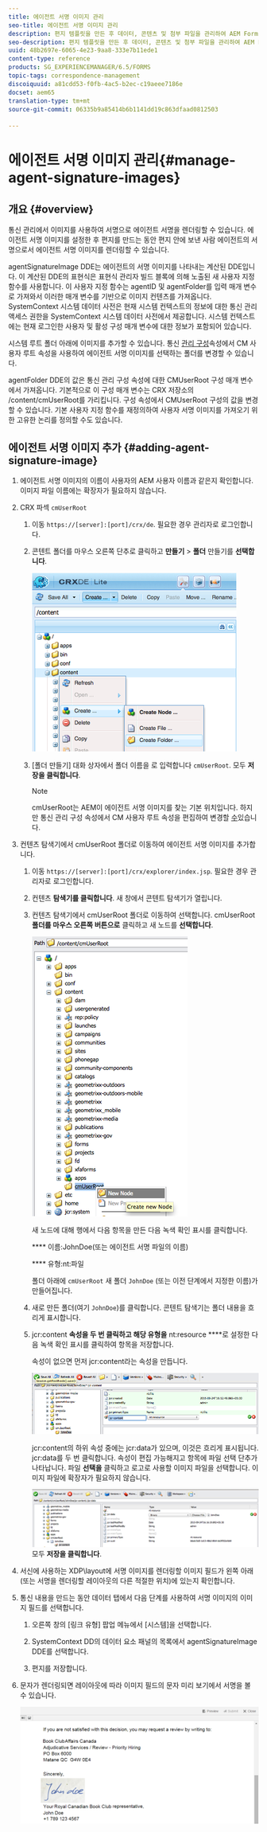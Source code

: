 ```yaml
---
title: 에이전트 서명 이미지 관리
seo-title: 에이전트 서명 이미지 관리
description: 편지 템플릿을 만든 후 데이터, 콘텐츠 및 첨부 파일을 관리하여 AEM Forms에서 메시지를 만드는 데 사용할 수 있습니다.
seo-description: 편지 템플릿을 만든 후 데이터, 콘텐츠 및 첨부 파일을 관리하여 AEM Forms에서 메시지를 만드는 데 사용할 수 있습니다.
uuid: 48b2697e-6065-4e23-9aa8-333e7b11ede1
content-type: reference
products: SG_EXPERIENCEMANAGER/6.5/FORMS
topic-tags: correspondence-management
discoiquuid: a81cdd53-f0fb-4ac5-b2ec-c19aeee7186e
docset: aem65
translation-type: tm+mt
source-git-commit: 06335b9a85414b6b1141dd19c863dfaad0812503

---
```



# 에이전트 서명 이미지 관리{#manage-agent-signature-images}

## 개요 {#overview}

통신 관리에서 이미지를 사용하여 서명으로 에이전트 서명을 렌더링할 수 있습니다. 에이전트 서명 이미지를 설정한 후 편지를 만드는 동안 편지 안에 보낸 사람 에이전트의 서명으로서 에이전트 서명 이미지를 렌더링할 수 있습니다.

agentSignatureImage DDE는 에이전트의 서명 이미지를 나타내는 계산된 DDE입니다. 이 계산된 DDE의 표현식은 표현식 관리자 빌드 블록에 의해 노출된 새 사용자 지정 함수를 사용합니다. 이 사용자 지정 함수는 agentID 및 agentFolder를 입력 매개 변수로 가져와서 이러한 매개 변수를 기반으로 이미지 컨텐츠를 가져옵니다. SystemContext 시스템 데이터 사전은 현재 시스템 컨텍스트의 정보에 대한 통신 관리 액세스 권한을 SystemContext 시스템 데이터 사전에서 제공합니다. 시스템 컨텍스트에는 현재 로그인한 사용자 및 활성 구성 매개 변수에 대한 정보가 포함되어 있습니다.

시스템 루트 폴더 아래에 이미지를 추가할 수 있습니다. 통신 [관리 구성](/help/forms/using/cm-configuration-properties.md)속성에서 CM 사용자 루트 속성을 사용하여 에이전트 서명 이미지를 선택하는 폴더를 변경할 수 있습니다.

agentFolder DDE의 값은 통신 관리 구성 속성에 대한 CMUserRoot 구성 매개 변수에서 가져옵니다. 기본적으로 이 구성 매개 변수는 CRX 저장소의 /content/cmUserRoot를 가리킵니다. 구성 속성에서 CMUserRoot 구성의 값을 변경할 수 있습니다.
기본 사용자 지정 함수를 재정의하여 사용자 서명 이미지를 가져오기 위한 고유한 논리를 정의할 수도 있습니다.

## 에이전트 서명 이미지 추가 {#adding-agent-signature-image}

1. 에이전트 서명 이미지의 이름이 사용자의 AEM 사용자 이름과 같은지 확인합니다. 이미지 파일 이름에는 확장자가 필요하지 않습니다.
1. CRX 파섹 `cmUserRoot`

   1. 이동 `https://[server]:[port]/crx/de`. 필요한 경우 관리자로 로그인합니다.

   1. 콘텐트 폴더를 마우스 오른쪽 단추로 클릭하고 **만들기** > **폴더** 만들기를 **선택합니다**.

      ![폴더 만들기](assets/1_createnode_cmuserroot.png)

   1. [폴더 만들기] 대화 상자에서 폴더 이름을 로 입력합니다 `cmUserRoot`. 모두 **저장을 클릭합니다**.

      >[!NOTE]
      >
      >cmUserRoot는 AEM이 에이전트 서명 이미지를 찾는 기본 위치입니다. 하지만 통신 관리 구성 속성에서 CM 사용자 루트 속성을 편집하여 변경할 [수](/help/forms/using/cm-configuration-properties.md)있습니다.

1. 컨텐츠 탐색기에서 cmUserRoot 폴더로 이동하여 에이전트 서명 이미지를 추가합니다.

   1. 이동 `https://[server]:[port]/crx/explorer/index.jsp`. 필요한 경우 관리자로 로그인합니다.
   1. 컨텐츠 **탐색기를 클릭합니다**. 새 창에서 콘텐트 탐색기가 열립니다.
   1. 컨텐츠 탐색기에서 cmUserRoot 폴더로 이동하여 선택합니다. cmUserRoot **폴더를 마우스 오른쪽 버튼으로** 클릭하고 새 노드를 **선택합니다**.

      ![cmUserRoot의 새 노드](assets/2_cmuserroot_newnode.png)

      새 노드에 대해 행에서 다음 항목을 만든 다음 녹색 확인 표시를 클릭합니다.

      **** 이름:JohnDoe(또는 에이전트 서명 파일의 이름)

      **** 유형:nt:파일

      폴더 아래에 `cmUserRoot` 새 폴더 `JohnDoe` (또는 이전 단계에서 지정한 이름)가 만들어집니다.

   1. 새로 만든 폴더(여기 `JohnDoe`)를 클릭합니다. 콘텐트 탐색기는 폴더 내용을 흐리게 표시합니다.

   1. jcr:content **속성을 두 번 클릭하고 해당 유형을** nt:resource ****&#x200B;로 설정한 다음 녹색 확인 표시를 클릭하여 항목을 저장합니다.

      속성이 없으면 먼저 jcr:content라는 속성을 만듭니다.

      ![jcr:content 속성](assets/3_jcrcontentntresource.png)

      jcr:content의 하위 속성 중에는 jcr:data가 있으며, 이것은 흐리게 표시됩니다. jcr:data를 두 번 클릭합니다. 속성이 편집 가능해지고 항목에 파일 선택 단추가 나타납니다. 파일 **선택을** 클릭하고 로고로 사용할 이미지 파일을 선택합니다. 이미지 파일에 확장자가 필요하지 않습니다.

      ![JCR 데이터](assets/5_jcrdata.png)
   모두 **저장을 클릭합니다**.

1. 서신에 사용하는 XDP\layout에 서명 이미지를 렌더링할 이미지 필드가 왼쪽 아래(또는 서명을 렌더링할 레이아웃의 다른 적절한 위치)에 있는지 확인합니다.
1. 통신 내용을 만드는 동안 데이터 탭에서 다음 단계를 사용하여 서명 이미지의 이미지 필드를 선택합니다.

   1. 오른쪽 창의 [링크 유형] 팝업 메뉴에서 [시스템]을 선택합니다.

   1. SystemContext DD의 데이터 요소 패널의 목록에서 agentSignatureImage DDE를 선택합니다.

   1. 편지를 저장합니다.

1. 문자가 렌더링되면 레이아웃에 따라 이미지 필드의 문자 미리 보기에서 서명을 볼 수 있습니다.

   ![서신의 에이전트 서명 이미지](assets/letterwithsignature.png)

